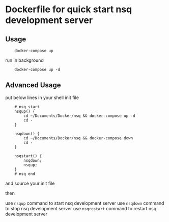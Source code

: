 # Dockerfile for quick start nsq development server

## Usage

```shell
    docker-compose up
```

run in background
```shell
    docker-compose up -d
```

## Advanced Usage

put below lines in your shell init file

```shell
    # nsq start
    nsqup() {
        cd ~/Documents/Docker/nsq && docker-compose up -d
        cd -
    }

    nsqdown() {
        cd ~/Documents/Docker/nsq && docker-compose down
        cd -
    }

    nsqstart() {
        nsqdown;
        nsqup;
    }
    # nsq end
```

and source your init file

then

use ```nsqup``` command to start nsq development server
use ```nsqdown``` command to stop nsq development server
use ```nsqrestart``` command to restart nsq development server
